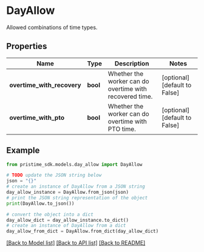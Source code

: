 # DayAllow

Allowed combinations of time types.

## Properties

Name | Type | Description | Notes
------------ | ------------- | ------------- | -------------
**overtime_with_recovery** | **bool** | Whether the worker can do overtime with recovered time. | [optional] [default to False]
**overtime_with_pto** | **bool** | Whether the worker can do overtime with PTO time. | [optional] [default to False]

## Example

```python
from pristime_sdk.models.day_allow import DayAllow

# TODO update the JSON string below
json = "{}"
# create an instance of DayAllow from a JSON string
day_allow_instance = DayAllow.from_json(json)
# print the JSON string representation of the object
print(DayAllow.to_json())

# convert the object into a dict
day_allow_dict = day_allow_instance.to_dict()
# create an instance of DayAllow from a dict
day_allow_from_dict = DayAllow.from_dict(day_allow_dict)
```
[[Back to Model list]](../README.md#documentation-for-models) [[Back to API list]](../README.md#documentation-for-api-endpoints) [[Back to README]](../README.md)


